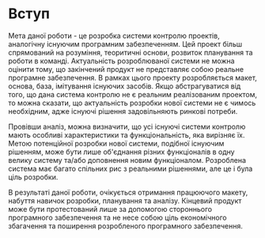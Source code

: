 # Вступ

Мета даної роботи - це розробка системи контролю проектів, аналогічну існуючим програмним забезпеченням. Цей проект більш спрямований на розуміння, теоритичні основи, розвиток планування та роботи в команді. Актуальність розроблюваної системи не можна оцінити тому, що закінчений продукт не представляє собою реальне програмне забезпечення. В рамках цього проекту розробляється макет, основа, база, імітування існуючих засобів.
Якщо абстрагуватися від того, що дана система контролю не є реальним реалізованим проектом, то можна сказати, що актуальність розробки нової системи не є чимось необхідним, адже існуючі рішення задовільняють ринкові потреби.

Провівши аналіз, можна визначити, що усі існуючі системи контролю мають особливі характеристики та функціональність, яка вирізняє їх. Метою потенційної розробки нової системи, подібної існуючим рішенням, може бути лише об'єднання різних функціоналів в одну велику систему та/або доповнення новим функціоналом.
Розроблена система має багато спільних рис з реальними рішеннями, але це і була ціль розробки.

В результаті даної роботи, очікується отримання працюючого макету, набуття навичок розробки, планування та аналізу. Кінцевий продукт може бути протестований лише за допомогою стороннього програмного забезпечення та не несе собою ціль економічного збагачення та поширення розробленого програмного забезпечення.
